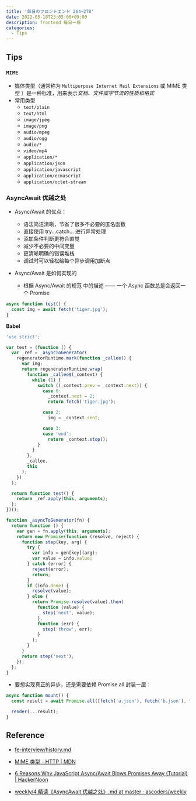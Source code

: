 ```yaml
---
title: '毎日のフロントエンド 264~270'
date: 2022-05-18T23:05:00+09:00
description: frontend 每日一练
categories:
  - Tips
---
```


## Tips

### `MIME`

- 媒体类型（通常称为 `Multipurpose Internet Mail Extensions` 或 MIME 类型 ）是一种标准，用来表示*文档、文件或字节流的性质和格式*
- 常用类型
  - `text/plain`
  - `text/html`
  - `image/jpeg`
  - `image/png`
  - `audio/mpeg`
  - `audio/ogg`
  - `audio/*`
  - `video/mp4`
  - `application/*`
  - `application/json`
  - `application/javascript`
  - `application/ecmascript`
  - `application/octet-stream`

### AsyncAwait 优越之处

- Async/Await 的优点：

  - 语法简洁清晰，节省了很多不必要的匿名函数
  - 直接使用 try...catch... 进行异常处理
  - 添加条件判断更符合直觉
  - 减少不必要的中间变量
  - 更清晰明确的错误堆栈
  - 调试时可以轻松给每个异步调用加断点

- Async/Await 是如何实现的
  - 根据 Async/Await 的规范 中的描述 —— 一个 Async 函数总是会返回一个 Promise

```js
async function test() {
  const img = await fetch('tiger.jpg');
}
```

**Babel**

```js
'use strict';

var test = (function () {
  var _ref = _asyncToGenerator(
    regeneratorRuntime.mark(function _callee() {
      var img;
      return regeneratorRuntime.wrap(
        function _callee$(_context) {
          while (1) {
            switch ((_context.prev = _context.next)) {
              case 0:
                _context.next = 2;
                return fetch('tiger.jpg');

              case 2:
                img = _context.sent;

              case 3:
              case 'end':
                return _context.stop();
            }
          }
        },
        _callee,
        this
      );
    })
  );

  return function test() {
    return _ref.apply(this, arguments);
  };
})();

function _asyncToGenerator(fn) {
  return function () {
    var gen = fn.apply(this, arguments);
    return new Promise(function (resolve, reject) {
      function step(key, arg) {
        try {
          var info = gen[key](arg);
          var value = info.value;
        } catch (error) {
          reject(error);
          return;
        }
        if (info.done) {
          resolve(value);
        } else {
          return Promise.resolve(value).then(
            function (value) {
              step('next', value);
            },
            function (err) {
              step('throw', err);
            }
          );
        }
      }
      return step('next');
    });
  };
}
```

- 要想实现真正的异步，还是需要依赖 Promise.all 封装一层：

```js
async function mount() {
  const result = await Promise.all([fetch('a.json'), fetch('b.json'), fetch('c.json')]);

  render(...result);
}
```

## Reference

- [fe-interview/history.md](https://github.com/haizlin/fe-interview/blob/master/category/history.md)

- [MIME 类型 - HTTP | MDN](https://developer.mozilla.org/zh-CN/docs/Web/HTTP/Basics_of_HTTP/MIME_types)

- [6 Reasons Why JavaScript Async/Await Blows Promises Away (Tutorial) | HackerNoon](https://hackernoon.com/6-reasons-why-javascripts-async-await-blows-promises-away-tutorial-c7ec10518dd9)

- [weekly/4.精读《AsyncAwait 优越之处》.md at master · ascoders/weekly](https://github.com/ascoders/weekly/blob/master/%E5%89%8D%E6%B2%BF%E6%8A%80%E6%9C%AF/4.%E7%B2%BE%E8%AF%BB%E3%80%8AAsyncAwait%20%E4%BC%98%E8%B6%8A%E4%B9%8B%E5%A4%84%E3%80%8B.md)
